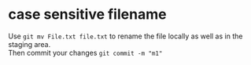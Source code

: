 # case sensitive filename
Use `git mv File.txt file.txt` to rename the file locally as well as in the staging area.<br/>
Then commit your changes `git commit -m "m1"`